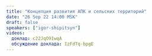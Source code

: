 ```yaml
---
title: "Концепция развития АПК и сельских территорий"
date: "26 Sep 22 14:00 MSK"
draft: false
speakers: ["igor-shipitsyn"]
videos:
  доклад: c22JqO9IwqA
  обсуждение доклада: IzFdTq-bpgE
---
```

